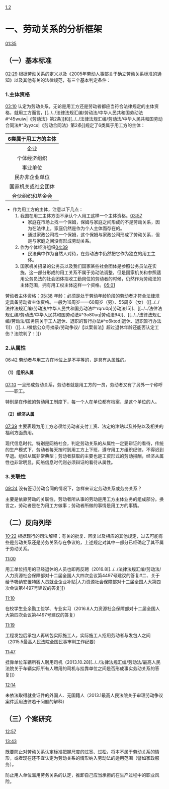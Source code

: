 [1.2](https://www.bilibili.com/video/BV1bp4y117fZ?p=2&vd_source=74872e41274c3d29495fcb0f1ba131bd)
# 一、劳动关系的分析框架
[01:35](https://www.bilibili.com/video/BV1bp4y117fZ?p=2&vd_source=74872e41274c3d29495fcb0f1ba131bd#t=95.443768)
## （一）基本标准
[02:29](https://www.bilibili.com/video/BV1bp4y117fZ?p=2&vd_source=74872e41274c3d29495fcb0f1ba131bd#t=149.417487)
 根据劳动关系的定义以及《2005年劳动人事部关于确立劳动关系标准的通知》以及其他有关的法律规范，有三个基本判定条件：
### 1.主体资格
[03:10](https://www.bilibili.com/video/BV1bp4y117fZ?p=2&vd_source=74872e41274c3d29495fcb0f1ba131bd#t=190.593379)
认定为劳动关系，无论是用工方还是劳动者都应当符合法律规定的主体资格，就用工方而言，[[../../法律法规汇编/劳动法/中华人民共和国劳动法#^45wuiw|《劳动法》第2条]]和[[../../法律法规汇编/劳动法/中华人民共和国劳动合同法#^3yyzcs|《劳动合同法》第2条]]规定了6类属于用工方的主体：

|6类属于用工方的主体|
|:---:|
|企业|
|个体经济组织|
|事业单位|
|民办非企业单位|
|国家机关或社会团体|
|合伙组织和基金会|

- 作为用工方的主体，注意以下几点：
	1. 我国在用工主体方面不承认个人用工这样一个主体资格。[03:57](https://www.bilibili.com/video/BV1bp4y117fZ?p=2&vd_source=74872e41274c3d29495fcb0f1ba131bd#t=237.507788)
		- 家庭在市场上找一个保姆，保姆与家庭之间形成的不是劳动关系，因为在法律上，家庭仍然是作为个人主体而存在的。
		- 通过家政公司找一个保姆，这个保姆与家政公司形成了劳动关系，但是与家庭之间没有形成劳动关系。
	2. 作为个体经济组织[04:39](https://www.bilibili.com/video/BV1bp4y117fZ?p=2&vd_source=74872e41274c3d29495fcb0f1ba131bd#t=279.875733)
		- 民法典中作为自然人对待，在劳动法中仍然把它作为独立的用工主体。
	3. 国家机关招录的公务员以及我们国家某些社会团体是参照公务员法在实施，这一部分形成的用工关系不属于劳动法调整，但是国家机关和参照适用公务员法的社会团体招收工勤岗位的劳动者的时候，仍然作为劳动法的主体范围，拥有用工权主体这样一个资格。[05:01](https://www.bilibili.com/video/BV1bp4y117fZ?p=2&vd_source=74872e41274c3d29495fcb0f1ba131bd#t=301.030317)

劳动者主体资格：[05:38](https://www.bilibili.com/video/BV1bp4y117fZ?p=2&vd_source=74872e41274c3d29495fcb0f1ba131bd#t=338.505549)
年龄：必须是处于劳动年龄阶段的劳动者才符合法律规定具备劳动者主体资格。一般为16周岁——60周岁（男）、55周岁（女）（[[../../法律法规汇编/劳动法/中华人民共和国劳动法#^rqru0p|劳动法15]]、[[../../法律法规汇编/劳动法/中华人民共和国劳动法#^3o80uq|劳动法94]]、[[../../法律法规汇编/劳动法/国务院关于工人退休、退职的暂行办法#^o6ktod|退休、退职暂行办法1]]）（[[../../微信公众号摘录/劳动争议/【以案普法】超过退休年龄还能否认定工伤？法院判了！]]）
### 2.从属性
[06:42](https://www.bilibili.com/video/BV1bp4y117fZ?p=2&vd_source=74872e41274c3d29495fcb0f1ba131bd#t=402.225365)
劳动者与用工方在地位上是不平等的，是具有从属性的。
#### （1）组织从属
[07:10](https://www.bilibili.com/video/BV1bp4y117fZ?p=2&vd_source=74872e41274c3d29495fcb0f1ba131bd#t=430.403938)
一旦形成劳动关系，劳动者就是用工方的一员，劳动者又有了另外一个称呼——职工。

特别是在传统的劳动用工制度下，每一个人在单位都有档案，是这个单位的人。
#### （2）经济从属
[07:39](https://www.bilibili.com/video/BV1bp4y117fZ?p=2&vd_source=74872e41274c3d29495fcb0f1ba131bd#t=459.708545)
主要表现为用工方必须给劳动者支付工资、法定的津贴以及补贴以及相关的福利方面费用。

现代信息时代，特别是网络社会，判定劳动关系的从属性一定要辩证的看待，传统的生产模式下，劳动者每天按时到用工方上下班，遵守用工方组织纪律，不得迟到早退。组织从属非常典型；劳动者获取的主要也是工资形式的劳动报酬，经济从属性也非常明显。网络信息时代则必须辩证的看待从属性。
### 3.关联性
[09:24](https://www.bilibili.com/video/BV1bp4y117fZ?p=2&vd_source=74872e41274c3d29495fcb0f1ba131bd#t=564.080519)
没有签订劳动合同的情况下，怎样来认定劳动关系或劳务关系？

主要是依靠劳动的关联性，劳动者所从事的劳动是用工方主体业务的组成部分。换言之，劳动者是在为用工方做事；劳动者所做的事情是用工方的事情。
## （二）反向列举
[10:22](https://www.bilibili.com/video/BV1bp4y117fZ?p=2&vd_source=74872e41274c3d29495fcb0f1ba131bd#t=622.06545)
根据现行的司法解释；有关的批复、回复以及相应的其他规定，过去可能有些是劳动关系还是劳务关系存在争议的，上述规定对其中一部分已经确定了其不属于劳动关系。

[11:00](https://www.bilibili.com/video/BV1bp4y117fZ?p=2&vd_source=74872e41274c3d29495fcb0f1ba131bd#t=660.07067)

用工单位招用的已经退休的人员也即再反聘（2016.8[[../../法律法规汇编/劳动法/人力资源社会保障部对十二届全国人大四次会议第4497号建议的答复#二、关于给予吸纳安置特困人员就业企业补贴|人力资源社会保障部对十二届全国人大第四次会议第4497号建议的答复]]）

[11:10](https://www.bilibili.com/video/BV1bp4y117fZ?p=2&vd_source=74872e41274c3d29495fcb0f1ba131bd#t=670.794534)

在校学生业余勤工俭学、专业实习（2016.8人力资源社会保障部对十二届全国人大第四次会议第4497号建议的答复）

[11:19](https://www.bilibili.com/video/BV1bp4y117fZ?p=2&vd_source=74872e41274c3d29495fcb0f1ba131bd#t=679.872843)

工程发包后承包人再转包实际施工人，实际施工人招用劳动者与发包人之间（2015.5最高人民法院全国民事审判工作纪要）

[11:47](https://www.bilibili.com/video/BV1bp4y117fZ?p=2&vd_source=74872e41274c3d29495fcb0f1ba131bd#t=707.450938)

挂靠单位车辆所有人聘用司机（2013.10.28[[../../法律法规汇编/劳动法/最高人民法院关于车辆实际所有人聘用的司机与挂靠单位之间是否形成事实劳动关系的答复]]）

[12:14](https://www.bilibili.com/video/BV1bp4y117fZ?p=2&vd_source=74872e41274c3d29495fcb0f1ba131bd#t=734.443748)

未依法取得就业证件的外国人、无国籍人（2013.1最高人民法院关于审理劳动争议案件适用法律若干问题的解释）
## （三）个案研究

[12:57](https://www.bilibili.com/video/BV1bp4y117fZ?p=2&vd_source=74872e41274c3d29495fcb0f1ba131bd#t=777.46656)


[13:43](https://www.bilibili.com/video/BV1bp4y117fZ?p=2&vd_source=74872e41274c3d29495fcb0f1ba131bd#t=823.81639)

既要防止对劳动关系认定标准把握尺度的过宽、过松，将本不属于劳动关系的情形，或者现在还不宜认定为劳动关系的情形纳入劳动法的适用范围（譬如家政服务）。

防止用人单位滥用劳务关系的认定，推卸自己应当承担的在生产过程中的职业风险。